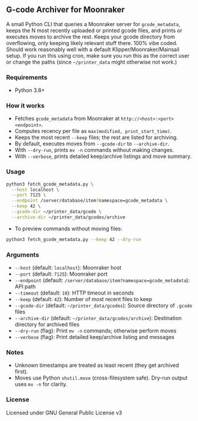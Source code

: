 ## G-code Archiver for Moonraker

A small Python CLI that queries a Moonraker server for `gcode_metadata`, keeps the N most recently uploaded or printed gcode files, and prints or executes moves to archive the rest. Keeps your gcode directory from overflowing, only keeping likely relevant stuff there. 100% vibe coded.
Should work reasonably well with a default Klipper/Moonraker/Mainsail setup. If you run this using cron, make sure you run this as the correct user or change the paths (since `~/printer_data` might otherwise not work.)

### Requirements

- Python 3.8+

### How it works

- Fetches `gcode_metadata` from Moonraker at `http://<host>:<port><endpoint>`.
- Computes recency per file as `max(modified, print_start_time)`.
- Keeps the most recent `--keep` files; the rest are listed for archiving.
- By default, executes moves from `--gcode-dir` to `--archive-dir`.
- With `--dry-run`, prints `mv -n` commands without making changes.
- With `--verbose`, prints detailed keep/archive listings and move summary.

### Usage

```bash
python3 fetch_gcode_metadata.py \
  --host localhost \
  --port 7125 \
  --endpoint /server/database/item?namespace=gcode_metadata \
  --keep 42 \
  --gcode-dir ~/printer_data/gcode \
  --archive-dir ~/printer_data/gcodes/archive
```

- To preview commands without moving files:

```bash
python3 fetch_gcode_metadata.py --keep 42 --dry-run
```

### Arguments

- `--host` (default: `localhost`): Moonraker host
- `--port` (default: `7125`): Moonraker port
- `--endpoint` (default: `/server/database/item?namespace=gcode_metadata`): API path
- `--timeout` (default: `10`): HTTP timeout in seconds
- `--keep` (default: `42`): Number of most recent files to keep
- `--gcode-dir` (default: `~/printer_data/gcodes`): Source directory of `.gcode` files
- `--archive-dir` (default: `~/printer_data/gcodes/archive`): Destination directory for archived files
- `--dry-run` (flag): Print `mv -n` commands; otherwise perform moves
- `--verbose` (flag): Print detailed keep/archive listing and messages

### Notes

- Unknown timestamps are treated as least recent (they get archived first).
- Moves use Python `shutil.move` (cross-filesystem safe). Dry-run output uses `mv -n` for clarity.

### License
Licensed under GNU General Public License v3
